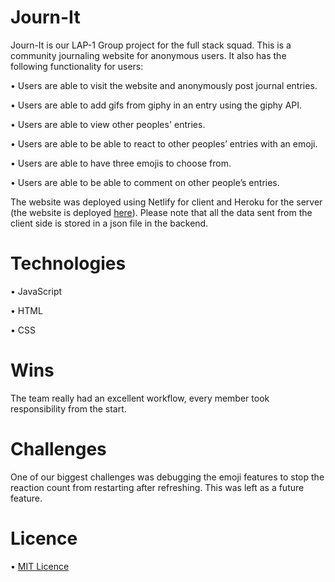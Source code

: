 # Journ-It

Journ-It is our LAP-1 Group project for the full stack squad. This is a community journaling website for anonymous users. It also has the following functionality for users:

•	Users are able to visit the website and anonymously post journal entries.

•	Users are able to add gifs from giphy in an entry using the giphy API.

•	Users are able to view other peoples' entries.

•	Users are able to be able to react to other peoples’ entries with an emoji.

•	Users are able to have three emojis to choose from.

•	Users are able to be able to comment on other people’s entries.

The website was deployed using Netlify for client and Heroku for the server (the website is deployed [here](https://journ-it.netlify.app/)). Please note that all the data sent from the client side is stored in a json file in the backend.
# Technologies
•	JavaScript

•	HTML

•	CSS
# Wins
The team really had an excellent workflow, every member took responsibility from the start.
# Challenges
One of our biggest challenges was debugging the emoji features to stop the reaction count from restarting after refreshing. This was left as a future feature.
# Licence
•	[MIT Licence](https://opensource.org/licenses/mit-license.php)
